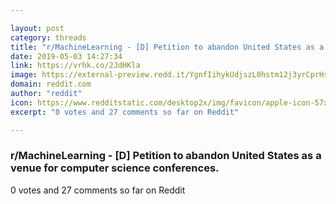 ```yaml
---

layout: post
category: threads
title: "r/MachineLearning - [D] Petition to abandon United States as a venue for computer science conferences."
date: 2019-05-03 14:27:34
link: https://vrhk.co/2JdHKla
image: https://external-preview.redd.it/YgnfIihykUdjszL0hstm12j3yrCprHsHtD2l6G_kzF8.jpg?auto=webp&s=ce07f35c30a0da7ed795f70759a6ce12bba18458
domain: reddit.com
author: "reddit"
icon: https://www.redditstatic.com/desktop2x/img/favicon/apple-icon-57x57.png
excerpt: "0 votes and 27 comments so far on Reddit"

---
```


### r/MachineLearning - [D] Petition to abandon United States as a venue for computer science conferences.

0 votes and 27 comments so far on Reddit